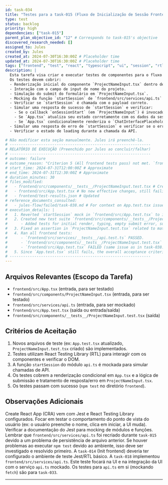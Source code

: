 ```yaml
---
id: task-034
title: "Testes para a task-015 (Fluxo de Inicialização de Sessão Frontend)"
type: test
status: backlog
priority: high
dependencies: ["task-015"]
parent_plan_objective_id: "12" # Corresponds to task-015's objective
discovered_research_needed: []
assigned_to: Jules
created_by: Jules
created_at: 2024-07-30T16:30:00Z # Placeholder time
updated_at: 2024-07-30T16:30:00Z # Placeholder time
tags: ["frontend", "test", "react", "typescript", "ui", "session", "rtl"]
description: |
  Esta tarefa visa criar e executar testes de componentes para o fluxo de inicialização de sessão implementado na `task-015`.
  Os testes devem cobrir:
  - Renderização inicial do componente `ProjectNameInput.tsx` dentro de `App.tsx`.
  - Interação com o campo de input de nome do projeto.
  - Simulação do submit do formulário em `ProjectNameInput.tsx`.
  - Mocking da função `startSession` de `frontend/src/services/api.ts` para controlar as respostas da API.
  - Verificar se `startSession` é chamada com o payload correto.
  - Simular uma resposta de sucesso de `startSession` e verificar:
    - Se o callback `onSessionStart` (em `ProjectNameInput`) é invocado.
    - Se `App.tsx` atualiza seu estado corretamente com os dados da sessão.
    - Se `App.tsx` condicionalmente renderiza o `ChatInterfacePlaceholder` (ou o componente de chat real se já disponível) após a inicialização da sessão.
  - Simular uma resposta de erro de `startSession` e verificar se o erro é exibido adequadamente no `ProjectNameInput.tsx`.
  - Verificar o estado de loading durante a chamada da API.

# Não modificar esta seção manualmente. Jules irá preenchê-la.
# ---------------------------------------------------------------
# RELATÓRIO DE EXECUÇÃO (Preenchido por Jules ao concluir/falhar)
# ---------------------------------------------------------------
# outcome: failure
# outcome_reason: "Criterion 5 (All frontend tests pass) not met. `frontend/src/App.test.tsx` continues to fail on session initialization tests despite new tests for `ProjectNameInput.tsx` passing."
# start_time: 2024-07-31T12:00:00Z # Approximate
# end_time: 2024-07-31T12:30:00Z # Approximate
# duration_minutes: 30
# files_modified:
#   - frontend/src/components/__tests__/ProjectNameInput.test.tsx # Created and passed
#   - frontend/src/App.test.tsx # No new effective changes, still failing
#   - frontend/test-results.json # Updated
# reference_documents_consulted:
#   - jules-flow/failed/task-038.md # For context on App.test.tsx issues
# execution_details: |
#   1. Reverted `startSession` mock in `frontend/src/App.test.tsx` to its original async version.
#   2. Created new test suite `frontend/src/components/__tests__/ProjectNameInput.test.tsx`.
#      - Added tests for initial render, typing, empty submit error, successful submission (mocked API, callback), loading state, and API error display.
#   3. Fixed an assertion in `ProjectNameInput.test.tsx` related to matching error text.
#   4. Ran all frontend tests:
#      - `frontend/src/services/__tests__/api.test.ts` PASSED.
#      - `frontend/src/components/__tests__/ProjectNameInput.test.tsx` PASSED.
#      - `frontend/src/App.test.tsx` FAILED (same issue as in task-038: ProjectNameInput not hidden, ChatInterfacePlaceholder not shown, persistent `act` warnings).
#   5. Since `App.test.tsx` still fails, the overall acceptance criterion "Os testes passam com sucesso" for task-034 is not met.
# ---------------------------------------------------------------
---
```


## Arquivos Relevantes (Escopo da Tarefa)
* `frontend/src/App.tsx` (entrada, para ser testado)
* `frontend/src/components/ProjectNameInput.tsx` (entrada, para ser testado)
* `frontend/src/services/api.ts` (entrada, para ser mockado)
* `frontend/src/App.test.tsx` (saída ou entrada/saída)
* `frontend/src/components/__tests__/ProjectNameInput.test.tsx` (saída)

## Critérios de Aceitação
1. Novos arquivos de teste (ex: `App.test.tsx` atualizado, `ProjectNameInput.test.tsx` criado) são implementados.
2. Testes utilizam React Testing Library (RTL) para interagir com os componentes e verificar o DOM.
3. A função `startSession` do módulo `api.ts` é mockada para simular chamadas de API.
4. Os testes cobrem a renderização condicional em `App.tsx` e a lógica de submissão e tratamento de resposta/erro em `ProjectNameInput.tsx`.
5. Os testes passam com sucesso (`npm test` no diretório `frontend`).

## Observações Adicionais
Create React App (CRA) vem com Jest e React Testing Library configurados.
Focar em testar o comportamento do ponto de vista do usuário (ex: o usuário preenche o nome, clica em iniciar, a UI muda).
Verificar a documentação do Jest para mocking de módulos e funções.
Lembrar que `frontend/src/services/api.ts` foi recriado durante `task-015` devido a um problema de persistência de arquivo anterior.
Se houver problemas ao executar `npm test` devido ao ambiente, isso deve ser investigado e resolvido primeiro.
A `task-014` (Init frontend) deveria ter configurado o ambiente de teste Jest/RTL básico.
A `task-018` implementou `frontend/src/services/api.ts`.
Este teste focará na UI e na integração da UI com o serviço `api.ts` mockado.
Os testes para `api.ts` em si (mockando `fetch`) são para `task-033`.

---

